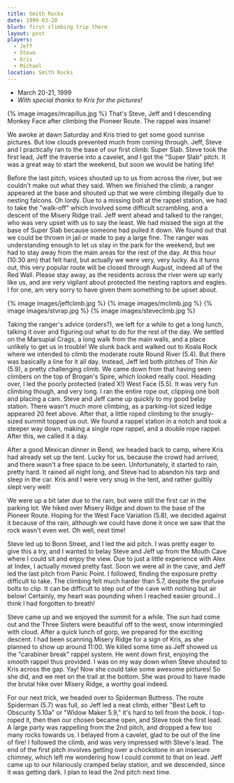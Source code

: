 ```yaml
---
title: Smith Rocks
date: 1999-03-20
blurb: first climbing trip there
layout: post
players:
  - Jeff
  - Steve
  - Kris
  - Michael
location: Smith Rocks
---
```


* March 20-21, 1999
* *With special thanks to Kris for the pictures!*



{% image images/mrapillus.jpg %}
That's Steve, Jeff and I descending Monkey
Face after climbing the Pioneer Route. The rappel was insane!

We awoke at dawn Saturday and Kris tried to get some good sunrise pictures. But
low clouds prevented much from coming through. Jeff, Steve and I practically
ran to the base of our first climb: Super Slab. Steve took the first lead, Jeff
the traverse into a cavelet, and I got the "Super Slab" pitch. It was a great way
to start the weekend, but soon we would be hating life!


Before the last pitch, voices shouted up to us from across the river, but we
couldn't make out what they said. When we finished the climb, a ranger appeared at
the base and shouted up that we were climbing illegally due to nesting falcons.
Oh lordy. Due to a missing bolt at the rappel station, we had to take the       "walk-off"
which involved some difficult scrambling, and a descent of the Misery Ridge
trail. Jeff went ahead and talked to the ranger, who was very upset with us to
say the least. We had missed the sign at the base of Super Slab because someone
had pulled it down. We found out that we could be thrown in jail or made to 
pay a large fine. The ranger was understanding enough to let us stay in the park
for the weekend, but we had to stay away from the main areas for the rest of the
day. At this hour (10:30 am) that felt hard, but actually we were very, very
lucky. As it turns out, this very popular route will be closed through August,
indeed all of the Red Wall. Please stay away, as the residents across the river
were up early like us, and are very vigilant about protected the nesting raptors
and eagles. I for one, am very sorry to have given them something to be upset about.

{% image images/jeffclimb.jpg %}
{% image images/mclimb.jpg %}
{% image images/stvrap.jpg %}
{% image images/steveclimb.jpg %}

Taking the ranger's advice (orders?), we left for a while to get a long lunch, talking
it over and figuring out what to do for the rest of the day. We settled on the
Marsupial Crags, a long walk from the main walls, and a place unlikely to get us
in trouble! We slunk back and walked out to Koala Rock where we intended to climb
the moderate route Round River (5.4). But there was basically a line for it all
day. Instead, Jeff led both pitches of Thin Air (5.9), a pretty challenging
climb. We came down from that having seen climbers on the top of Brogan's Spire,
which looked really cool. Heading over, I led the poorly protected (rated X!)
West Face (5.5). It was very fun climbing though, and very long. I ran the
entire rope out, clipping one bolt and placing a cam. Steve and Jeff came
up quickly to my good belay station. There wasn't much more climbing, as a
parking-lot sized ledge appeared 20 feet above. After that, a little roped
climbing to the snugly-sized summit topped us out. We found a rappel station
in a notch and took a steeper way down, making a single rope rappel, and a
double rope rappel. After this, we called it a day.


After a good Mexican dinner in Bend, we headed back to camp, where Kris
had already set up the tent. Lucky for us, because the crowd had arrived,
and there wasn't a free space to be seen. Unfortunately, it started to
rain, pretty hard. It rained all night long, and Steve had to abandon
his tarp and sleep in the car. Kris and I were very snug in the tent,
and rather guiltily slept very well!


We were up a bit later due to the rain, but were still the first car
in the parking lot. We hiked over Misery Ridge and down to the base of
the Pioneer Route. Hoping for the West Face Variation (5.8), we decided against it
because of the rain, although we could have done it once we saw that the
rock wasn't even wet. Oh well, next time!

Steve led up to Bonn Street, and I led the aid pitch. I was pretty eager to
give this a try, and I wanted to belay Steve and Jeff up from the Mouth
Cave where I could sit and enjoy the view. Due to just a little experience
with Alex at Index, I actually moved pretty fast. Soon we were all in the
cave, and Jeff led the last pitch from Panic Point. I followed, finding
the exposure pretty difficult to take. The climbing felt much harder than
5.7, despite the profuse bolts to clip. It can be difficult to step out
of the cave with nothing but air below! Certainly, my heart was pounding
when I reached easier ground...I think I had forgotten to breath!



Steve came up and we enjoyed the summit for a while. The sun had come out
and the Three Sisters were beautiful off to the west, snow intermingled with
cloud. After a quick lunch of gorp, we prepared for the exciting descent.
I had been scanning Misery Ridge for a sign of Kris, as she planned to show
up around 11:00. We killed some time as Jeff showed us the "carabiner break"
rappel system. He went down first, enjoying the smooth rappel thus provided.
I was on my way down when Steve shouted to Kris across the gap. Yay! Now
she could take some awesome pictures! So she did, and we met on the trail
at the bottom. She was proud to have made the brutal hike over Misery
Ridge, a worthy goal indeed.


For our next trick, we headed over to Spiderman Buttress. The route Spiderman (5.7) was
full, so Jeff led a neat climb, either "Best Left to Obscurity 5.10a" or
"Widow Maker 5.9," it's hard to tell from the book. I top-roped it, then
then our chosen became open, and Steve took the first lead.
A large party was rappelling from the 2nd pitch, and dropped a few too many
rocks towards us. I belayed from a cavelet, glad to be out of the line of
fire! I followed the climb, and was very impressed with Steve's lead. The
end of the first pitch involves getting over a chockstone in an insecure
chimney, which left me wondering how I could commit to that on lead.
Jeff came up to our hilariously cramped belay station, and we descended,
since it was getting dark. I plan to lead the 2nd pitch next time.





